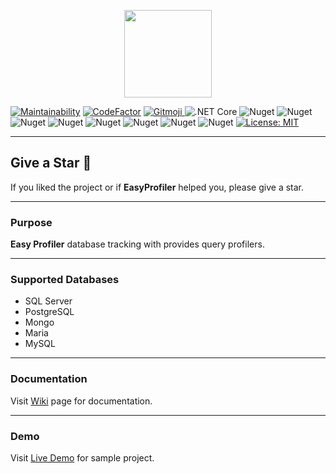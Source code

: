<p align="center">
  <img src="https://user-images.githubusercontent.com/47147484/97106329-e885f080-16d1-11eb-9278-e266673cdc67.png" style="max-width:100%;" height="140" />
</p>

[![Maintainability](https://api.codeclimate.com/v1/badges/7da8a3efef94f523f2c1/maintainability)](https://codeclimate.com/github/furkandeveloper/EasyProfiler/maintainability)
[![CodeFactor](https://www.codefactor.io/repository/github/furkandeveloper/easyprofiler/badge)](https://www.codefactor.io/repository/github/furkandeveloper/easyprofiler)
<a href="https://gitmoji.carloscuesta.me">
  <img src="https://img.shields.io/badge/gitmoji-%20😜%20😍-FFDD67.svg?style=flat-square" alt="Gitmoji">
</a>
![.NET Core](https://github.com/furkandeveloper/EasyProfiler/workflows/.NET%20Core/badge.svg?branch=develop)
![Nuget](https://img.shields.io/nuget/dt/EasyProfiler.SQLServer?label=SQLServer%20Downloads)
![Nuget](https://img.shields.io/nuget/v/EasyProfiler.SQLServer?label=SQLServer)
![Nuget](https://img.shields.io/nuget/dt/EasyProfiler.MariaDb?label=MariaDb%20Downloads)
![Nuget](https://img.shields.io/nuget/v/EasyProfiler.MariaDb?label=MariaDb)
![Nuget](https://img.shields.io/nuget/dt/EasyProfiler.PostgreSQL?label=PostgreSQL%20Downloads)
![Nuget](https://img.shields.io/nuget/v/EasyProfiler.PostgreSQL?label=PostgreSQL)
![Nuget](https://img.shields.io/nuget/dt/EasyProfiler.Mongo?label=MongoDb%20Downloads)
![Nuget](https://img.shields.io/nuget/v/EasyProfiler.Mongo?label=MongoDb)
[![License: MIT](https://img.shields.io/badge/License-MIT-yellow.svg)](https://opensource.org/licenses/MIT)

***

## Give a Star 🌟
If you liked the project or if **EasyProfiler** helped you, please give a star.

***

### Purpose
**Easy Profiler** database tracking with provides query profilers.

***

### Supported Databases
- SQL Server
- PostgreSQL
- Mongo
- Maria
- MySQL

***

### Documentation
Visit [Wiki](https://github.com/furkandeveloper/EasyProfiler/wiki) page for documentation.

***

### Demo
Visit [Live Demo](https://easy-profiler.herokuapp.com/) for sample project.
